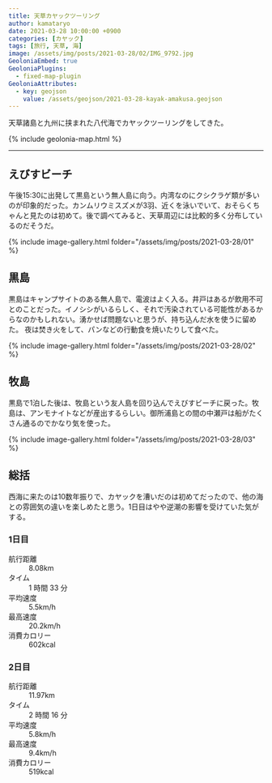 ```yaml
---
title: 天草カヤックツーリング
author: kamataryo
date: 2021-03-28 10:00:00 +0900
categories: [カヤック]
tags: [旅行, 天草, 海]
image: /assets/img/posts/2021-03-28/02/IMG_9792.jpg
GeoloniaEmbed: true
GeoloniaPlugins:
  - fixed-map-plugin
GeoloniaAttributes:
  - key: geojson
    value: /assets/geojson/2021-03-28-kayak-amakusa.geojson
---
```


天草諸島と九州に挟まれた八代海でカヤックツーリングをしてきた。

{% include geolonia-map.html %}

---

## えびすビーチ

午後15:30に出発して黒島という無人島に向う。内湾なのにクシクラゲ類が多いのが印象的だった。カンムリウミスズメが3羽、近くを泳いでいて、おそらくちゃんと見たのは初めて。後で調べてみると、天草周辺には比較的多く分布しているのだそうだ。

{% include image-gallery.html folder="/assets/img/posts/2021-03-28/01" %}

## 黒島

黒島はキャンプサイトのある無人島で、電波はよく入る。井戸はあるが飲用不可とのことだった。イノシシがいるらしく、それで汚染されている可能性があるからなのかもしれない。湧かせば問題ないと思うが、持ち込んだ水を使うに留めた。
夜は焚き火をして、パンなどの行動食を焼いたりして食べた。

{% include image-gallery.html folder="/assets/img/posts/2021-03-28/02" %}

## 牧島

黒島で1泊した後は、牧島という友人島を回り込んでえびすビーチに戻った。牧島は、アンモナイトなどが産出するらしい。御所浦島との間の中瀬戸は船がたくさん通るのでかなり気を使った。

{% include image-gallery.html folder="/assets/img/posts/2021-03-28/03" %}

## 総括

西海に来たのは10数年振りで、カヤックを漕いだのは初めてだったので、他の海との雰囲気の違いを楽しめたと思う。1日目はやや逆潮の影響を受けていた気がする。

### 1日目

<dl>
<dt>航行距離</dt><dd>8.08km</dd>
<dt>タイム</dt><dd>1 時間 33 分</dd>
<dt>平均速度</dt><dd>5.5km/h</dd>
<dt>最高速度</dt><dd>20.2km/h</dd>
<dt>消費カロリー</dt><dd>602kcal</dd>
</dl>

### 2日目

<dl>
<dt>航行距離</dt><dd>11.97km</dd>
<dt>タイム</dt><dd>2 時間 16 分</dd>
<dt>平均速度</dt><dd>5.8km/h</dd>
<dt>最高速度</dt><dd>9.4km/h</dd>
<dt>消費カロリー</dt><dd>519kcal</dd>
</dl>
